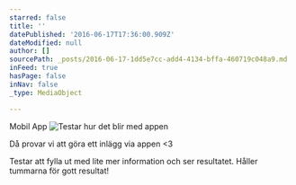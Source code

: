 ```yaml
---
starred: false
title: ''
datePublished: '2016-06-17T17:36:00.909Z'
dateModified: null
author: []
sourcePath: _posts/2016-06-17-1dd5e7cc-add4-4134-bffa-460719c048a9.md
inFeed: true
hasPage: false
inNav: false
_type: MediaObject

---
```

Mobil App
![Testar hur det blir med appen](https://the-grid-user-content.s3-us-west-2.amazonaws.com/7609d929-4f89-4cbb-be8c-473cfa1be2d4.jpg)

Då provar vi att göra ett inlägg via appen <3

Testar att fylla ut med lite mer information och ser resultatet. Håller tummarna för gott resultat!